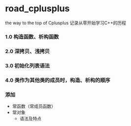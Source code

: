 # road_cplusplus
the way to the top of Cplusplus
记录从零开始学习C++的历程
### 1.0 构造函数、析构函数
### 2.0 深拷贝、浅拷贝
### 3.0 初始化列表语法
### 4.0 类作为其他类的成员时，构造、析构的顺序

### 添加
- 常函数（常成员函数）
- 常对象
   * 语法及特点
   
